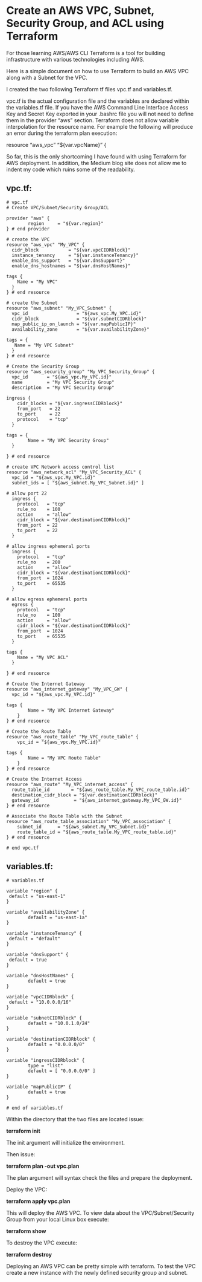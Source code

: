 
# Create an AWS VPC, Subnet, Security Group, and ACL using Terraform

For those learning AWS/AWS CLI Terraform is a tool for building infrastructure with various technologies including AWS.

Here is a simple document on how to use Terraform to build an AWS VPC along with a Subnet for the VPC.

I created the two following Terraform tf files vpc.tf and variables.tf.

vpc.tf is the actual configuration file and the variables are declared within the variables.tf file. If you have the AWS Command Line Interface Access Key and Secret Key exported in your .bashrc file you will not need to define them in the provider “aws” section. Terraform does not allow variable interpolation for the resource name. For example the following will produce an error during the terraform plan execution:

resource “aws_vpc” “${var.vpcName}” {

So far, this is the only shortcoming I have found with using Terraform for AWS deployment. In addition, the Medium blog site does not allow me to indent my code which ruins some of the readability.

## **vpc.tf:**

    # vpc.tf 
    # Create VPC/Subnet/Security Group/ACL

    provider "aws" {
            region     = "${var.region}"
    } # end provider

    # create the VPC
    resource "aws_vpc" "My_VPC" {
      cidr_block           = "${var.vpcCIDRblock}"
      instance_tenancy     = "${var.instanceTenancy}" 
      enable_dns_support   = "${var.dnsSupport}" 
      enable_dns_hostnames = "${var.dnsHostNames}"

    tags {
        Name = "My VPC"
      }
    } # end resource

    # create the Subnet
    resource "aws_subnet" "My_VPC_Subnet" {
      vpc_id                  = "${aws_vpc.My_VPC.id}"
      cidr_block              = "${var.subnetCIDRblock}"
      map_public_ip_on_launch = "${var.mapPublicIP}" 
      availability_zone       = "${var.availabilityZone}"

    tags = {
       Name = "My VPC Subnet"
      }
    } # end resource

    # Create the Security Group
    resource "aws_security_group" "My_VPC_Security_Group" {
      vpc_id       = "${aws_vpc.My_VPC.id}"
      name         = "My VPC Security Group"
      description  = "My VPC Security Group"

    ingress {
        cidr_blocks = "${var.ingressCIDRblock}"  
        from_port   = 22
        to_port     = 22
        protocol    = "tcp"
      }

    tags = {
            Name = "My VPC Security Group"
      }

    } # end resource

    # create VPC Network access control list
    resource "aws_network_acl" "My_VPC_Security_ACL" {
      vpc_id = "${aws_vpc.My_VPC.id}"
      subnet_ids = [ "${aws_subnet.My_VPC_Subnet.id}" ]

    # allow port 22
      ingress {
        protocol   = "tcp"
        rule_no    = 100
        action     = "allow"
        cidr_block = "${var.destinationCIDRblock}" 
        from_port  = 22
        to_port    = 22
      }

    # allow ingress ephemeral ports 
      ingress {
        protocol   = "tcp"
        rule_no    = 200
        action     = "allow"
        cidr_block = "${var.destinationCIDRblock}"
        from_port  = 1024
        to_port    = 65535
      }

    # allow egress ephemeral ports
      egress {
        protocol   = "tcp"
        rule_no    = 100
        action     = "allow"
        cidr_block = "${var.destinationCIDRblock}"
        from_port  = 1024
        to_port    = 65535
      }

    tags {
        Name = "My VPC ACL"
      }

    } # end resource

    # Create the Internet Gateway
    resource "aws_internet_gateway" "My_VPC_GW" {
      vpc_id = "${aws_vpc.My_VPC.id}"

    tags {
            Name = "My VPC Internet Gateway"
        }
    } # end resource

    # Create the Route Table
    resource "aws_route_table" "My_VPC_route_table" {
        vpc_id = "${aws_vpc.My_VPC.id}"

    tags {
            Name = "My VPC Route Table"
        }
    } # end resource

    # Create the Internet Access
    resource "aws_route" "My_VPC_internet_access" {
      route_table_id        = "${aws_route_table.My_VPC_route_table.id}"
      destination_cidr_block = "${var.destinationCIDRblock}"
      gateway_id             = "${aws_internet_gateway.My_VPC_GW.id}"
    } # end resource

    # Associate the Route Table with the Subnet
    resource "aws_route_table_association" "My_VPC_association" {
        subnet_id      = "${aws_subnet.My_VPC_Subnet.id}"
        route_table_id = "${aws_route_table.My_VPC_route_table.id}"
    } # end resource

    # end vpc.tf

## variables.tf:

    # variables.tf

    variable "region" {
     default = "us-east-1"
    }

    variable "availabilityZone" {
            default = "us-east-1a"
    }

    variable "instanceTenancy" {
     default = "default"
    }

    variable "dnsSupport" {
     default = true
    }

    variable "dnsHostNames" {
            default = true
    }

    variable "vpcCIDRblock" {
     default = "10.0.0.0/16"
    }

    variable "subnetCIDRblock" {
            default = "10.0.1.0/24"
    }

    variable "destinationCIDRblock" {
            default = "0.0.0.0/0"
    }

    variable "ingressCIDRblock" {
            type = "list"
            default = [ "0.0.0.0/0" ]
    }

    variable "mapPublicIP" {
            default = true
    }

    # end of variables.tf

Within the directory that the two files are located issue:

**terraform init**

The init argument will initialize the environment.

Then issue:

**terraform plan -out vpc.plan**

The plan argument will syntax check the files and prepare the deployment.

Deploy the VPC:

**terraform apply vpc.plan**

This will deploy the AWS VPC. To view data about the VPC/Subnet/Security Group from your local Linux box execute:

**terraform show**

To destroy the VPC execute:

**terraform destroy**

Deploying an AWS VPC can be pretty simple with terraform. To test the VPC create a new instance with the newly defined security group and subnet.
